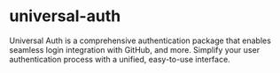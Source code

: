 # universal-auth
Universal Auth is a comprehensive authentication package that enables seamless login integration with GitHub, and more. Simplify your user authentication process with a unified, easy-to-use interface.
